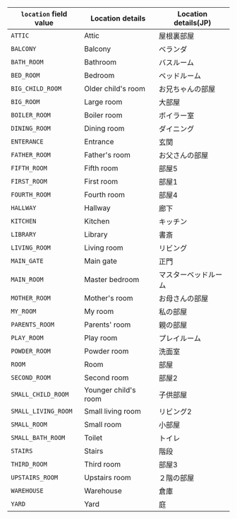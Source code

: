 | `location` field value |    Location details       |    Location details(JP)      |
|------------------|------------------|------------------|
| `ATTIC`                     | Attic                      | 屋根裏部屋  |
| `BALCONY`                   | Balcony                    | ベランダ |
| `BATH_ROOM`                 | Bathroom                   | バスルーム |
| `BED_ROOM`                  | Bedroom                    | ベッドルーム |
| `BIG_CHILD_ROOM`            | Older child's room         | お兄ちゃんの部屋 |
| `BIG_ROOM`                  | Large room                 | 大部屋 |
| `BOILER_ROOM`               | Boiler room                | ボイラー室 |
| `DINING_ROOM`               | Dining room                | ダイニング |
| `ENTERANCE`                 | Entrance                   | 玄関 |
| `FATHER_ROOM`               | Father's room              | お父さんの部屋 |
| `FIFTH_ROOM`                | Fifth room                 | 部屋5 |
| `FIRST_ROOM`                | First room                 | 部屋1 |
| `FOURTH_ROOM`               | Fourth room                | 部屋4 |
| `HALLWAY`                   | Hallway                    | 廊下 |
| `KITCHEN`                   | Kitchen                    | キッチン |
| `LIBRARY`                   | Library                    | 書斎 |
| `LIVING_ROOM`               | Living room                | リビング |
| `MAIN_GATE`                 | Main gate                  | 正門 |
| `MAIN_ROOM`                 | Master bedroom             | マスターベッドルーム |
| `MOTHER_ROOM`               | Mother's room              | お母さんの部屋 |
| `MY_ROOM`                   | My room                    | 私の部屋 |
| `PARENTS_ROOM`              | Parents' room              | 親の部屋 |
| `PLAY_ROOM`                 | Play room                  | プレイルーム |
| `POWDER_ROOM`               | Powder room                | 洗面室 |
| `ROOM`                      | Room                       | 部屋 |
| `SECOND_ROOM`               | Second room                | 部屋2 |
| `SMALL_CHILD_ROOM`          | Younger child's room       | 子供部屋 |
| `SMALL_LIVING_ROOM`         | Small living room          | リビング2 |
| `SMALL_ROOM`                | Small room                 | 小部屋 |
| `SMALL_BATH_ROOM`           | Toilet                     | トイレ |
| `STAIRS`                    | Stairs                     | 階段 |
| `THIRD_ROOM`                | Third room                 | 部屋3 |
| `UPSTAIRS_ROOM`             | Upstairs room              | ２階の部屋 |
| `WAREHOUSE`                 | Warehouse                  | 倉庫 |
| `YARD`                      | Yard                       | 庭 |

